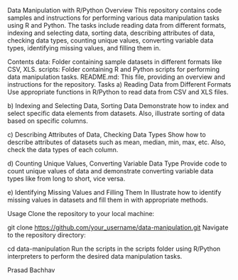 Data Manipulation with R/Python
Overview
This repository contains code samples and instructions for performing various data manipulation tasks using R and Python. The tasks include reading data from different formats, indexing and selecting data, sorting data, describing attributes of data, checking data types, counting unique values, converting variable data types, identifying missing values, and filling them in.

Contents
data: Folder containing sample datasets in different formats like CSV, XLS.
scripts: Folder containing R and Python scripts for performing data manipulation tasks.
README.md: This file, providing an overview and instructions for the repository.
Tasks
a) Reading Data from Different Formats
Use appropriate functions in R/Python to read data from CSV and XLS files.

b) Indexing and Selecting Data, Sorting Data
Demonstrate how to index and select specific data elements from datasets. Also, illustrate sorting of data based on specific columns.

c) Describing Attributes of Data, Checking Data Types
Show how to describe attributes of datasets such as mean, median, min, max, etc. Also, check the data types of each column.

d) Counting Unique Values, Converting Variable Data Type
Provide code to count unique values of data and demonstrate converting variable data types like from long to short, vice versa.

e) Identifying Missing Values and Filling Them In
Illustrate how to identify missing values in datasets and fill them in with appropriate methods.

Usage
Clone the repository to your local machine:


git clone https://github.com/your_username/data-manipulation.git
Navigate to the repository directory:


cd data-manipulation
Run the scripts in the scripts folder using R/Python interpreters to perform the desired data manipulation tasks.


Prasad Bachhav



